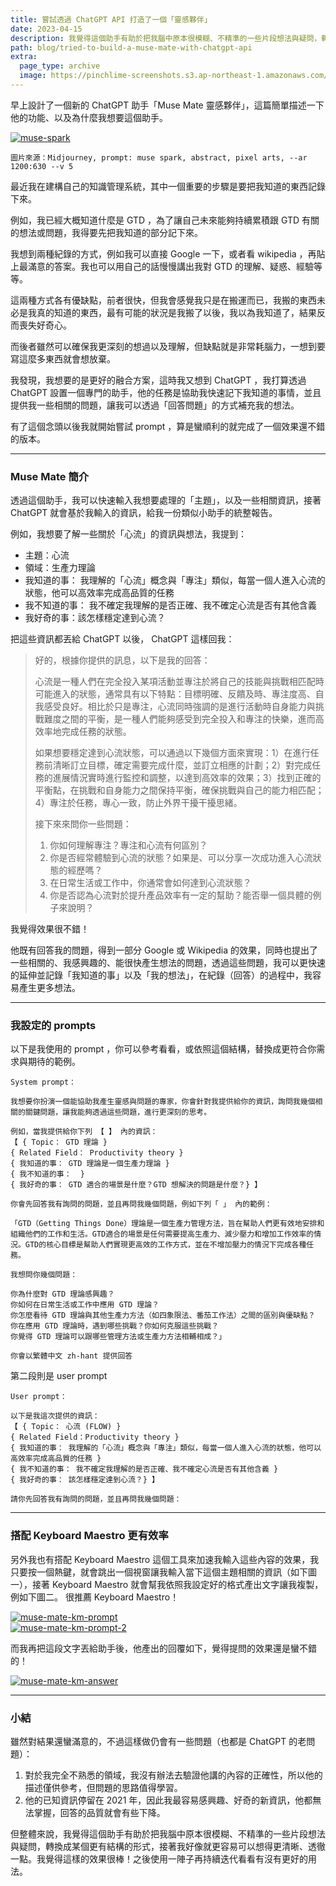 ```yaml
---
title: 嘗試透過 ChatGPT API 打造了一個「靈感夥伴」
date: 2023-04-15
description: 我覺得這個助手有助於把我腦中原本很模糊、不精準的一些片段想法與疑問，轉換成某個更有結構的形式，接著我好像就更容易可以想得更清晰、透徹一點。我覺得這樣的效果很棒！
path: blog/tried-to-build-a-muse-mate-with-chatgpt-api
extra:
  page_type: archive
  image: https://pinchlime-screenshots.s3.ap-northeast-1.amazonaws.com/muse-spark_MVFfyO.webp
---
```


早上設計了一個新的 ChatGPT 助手「Muse Mate 靈感夥伴」，這篇簡單描述一下他的功能、以及為什麼我想要這個助手。

<a href="https://pinchlime-screenshots.s3.ap-northeast-1.amazonaws.com/muse-spark_MVFfyO.webp" data-fancybox data-caption="muse-spark">
  <img src="https://pinchlime-screenshots.s3.ap-northeast-1.amazonaws.com/muse-spark_MVFfyO.webp" loading="lazy" alt="muse-spark" align="center" />
</a>

`圖片來源：Midjourney, prompt: muse spark, abstract, pixel arts, --ar 1200:630 --v 5`

最近我在建構自己的知識管理系統，其中一個重要的步驟是要把我知道的東西記錄下來。

例如，我已經大概知道什麼是 GTD ，為了讓自己未來能夠持續累積跟 GTD 有關的想法或問題，我得要先把我知道的部分記下來。

我想到兩種紀錄的方式，例如我可以直接 Google 一下，或者看 wikipedia ，再貼上最滿意的答案。我也可以用自己的話慢慢講出我對 GTD 的理解、疑惑、經驗等等。

這兩種方式各有優缺點，前者很快，但我會感覺我只是在搬運而已，我搬的東西未必是我真的知道的東西，最有可能的狀況是我搬了以後，我以為我知道了，結果反而喪失好奇心。

而後者雖然可以確保我更深刻的想過以及理解，但缺點就是非常耗腦力，一想到要寫這麼多東西就會想放棄。

我發現，我想要的是更好的融合方案，這時我又想到 ChatGPT ，我打算透過 ChatGPT 設置一個專門的助手，他的任務是協助我快速記下我知道的事情，並且提供我一些相關的問題，讓我可以透過「回答問題」的方式補充我的想法。

有了這個念頭以後我就開始嘗試 prompt ，算是蠻順利的就完成了一個效果還不錯的版本。

<!-- more -->

---
### Muse Mate 簡介


透過這個助手，我可以快速輸入我想要處理的「主題」，以及一些相關資訊，接著 ChatGPT 就會基於我輸入的資訊，給我一份類似小助手的統整報告。

例如，我想要了解一些關於「心流」的資訊與想法，我提到：

* 主題：心流
* 領域：生產力理論
* 我知道的事： 我理解的「心流」概念與「專注」類似，每當一個人進入心流的狀態，他可以高效率完成高品質的任務 
* 我不知道的事： 我不確定我理解的是否正確、我不確定心流是否有其他含義
* 我好奇的事：該怎樣穩定達到心流？


把這些資訊都丟給 ChatGPT 以後， ChatGPT 這樣回我：

> 好的，根據你提供的訊息，以下是我的回答：
>
> 心流是一種人們在完全投入某項活動並專注於將自己的技能與挑戰相匹配時可能進入的狀態，通常具有以下特點：目標明確、反饋及時、專注度高、自我感受良好。相比於只是專注，心流同時強調的是進行活動時自身能力與挑戰難度之間的平衡，是一種人們能夠感受到完全投入和專注的快樂，進而高效率地完成任務的狀態。
>
> 如果想要穩定達到心流狀態，可以通過以下幾個方面來實現：1）在進行任務前清晰訂立目標，確定需要完成什麼，並訂立相應的計劃；2）對完成任務的進展情況實時進行監控和調整，以達到高效率的效果；3）找到正確的平衡點，在挑戰和自身能力之間保持平衡，確保挑戰與自己的能力相匹配；4）專注於任務，專心一致，防止外界干擾干擾思緒。
>
> 接下來來問你一些問題：
>
> 1. 你如何理解專注？專注和心流有何區別？
> 2. 你是否經常體驗到心流的狀態？如果是、可以分享一次成功進入心流狀態的經歷嗎？
> 3. 在日常生活或工作中，你通常會如何達到心流狀態？
> 4. 你是否認為心流對於提升產品效率有一定的幫助？能否舉一個具體的例子來說明？

我覺得效果很不錯！

他既有回答我的問題，得到一部分 Google 或 Wikipedia 的效果，同時也提出了一些相關的、我感興趣的、能很快產生想法的問題，透過這些問題，我可以更快速的延伸並記錄「我知道的事」以及「我的想法」，在紀錄（回答）的過程中，我容易產生更多想法。

---

### 我設定的 prompts

以下是我使用的 prompt ，你可以參考看看，或依照這個結構，替換成更符合你需求與期待的範例。

```
System prompt：

我想要你扮演一個能協助我產生靈感與問題的專家，你會針對我提供給你的資訊，詢問我幾個相關的關鍵問題，讓我能夠透過這些問題，進行更深刻的思考。

例如，當我提供給你下列 【 】 內的資訊：
【 { Topic： GTD 理論 }
{ Related Field： Productivity theory }
{ 我知道的事： GTD 理論是一個生產力理論 }
{ 我不知道的事：  }
{ 我好奇的事： GTD 適合的場景是什麼？GTD 想解決的問題是什麼？} 】

你會先回答我有詢問的問題，並且再問我幾個問題，例如下列「 」 內的範例：

「GTD（Getting Things Done）理論是一個生產力管理方法，旨在幫助人們更有效地安排和組織他們的工作和生活。GTD適合的場景是任何需要提高生產力、減少壓力和增加工作效率的情況。GTD的核心目標是幫助人們實現更高效的工作方式，並在不增加壓力的情況下完成各種任務。

我想問你幾個問題：

你為什麼對 GTD 理論感興趣？
你如何在日常生活或工作中應用 GTD 理論？
你怎麼看待 GTD 理論與其他生產力方法（如四象限法、番茄工作法）之間的區別與優缺點？
你在應用 GTD 理論時，遇到哪些挑戰？你如何克服這些挑戰？
你覺得 GTD 理論可以跟哪些管理方法或生產力方法相輔相成？」

你會以繁體中文 zh-hant 提供回答
```

第二段則是 user prompt

```
User prompt：

以下是我這次提供的資訊：
【 { Topic： 心流 (FLOW) }
{ Related Field：Productivity theory }
{ 我知道的事： 我理解的「心流」概念與「專注」類似，每當一個人進入心流的狀態，他可以高效率完成高品質的任務 }
{ 我不知道的事： 我不確定我理解的是否正確、我不確定心流是否有其他含義 }
{ 我好奇的事： 該怎樣穩定達到心流？} 】

請你先回答我有詢問的問題，並且再問我幾個問題：
```

---

### 搭配 Keyboard Maestro 更有效率

另外我也有搭配 Keyboard Maestro 這個工具來加速我輸入這些內容的效果，我只要按一個熱鍵，就會跳出一個視窗讓我輸入當下這個主題相關的資訊（如下圖一），接著 Keyboard Maestro 就會幫我依照我設定好的格式產出文字讓我複製，例如下圖二。 很推薦 Keyboard Maestro！

<a href="https://pinchlime-screenshots.s3.ap-northeast-1.amazonaws.com/muse-mate-km-prompt_FC0pEC.webp" data-fancybox data-caption="muse-mate-km-prompt">
  <img src="https://pinchlime-screenshots.s3.ap-northeast-1.amazonaws.com/muse-mate-km-prompt_FC0pEC.webp" loading="lazy" alt="muse-mate-km-prompt" align="center" />
</a>
<br>

<a href="https://pinchlime-screenshots.s3.ap-northeast-1.amazonaws.com/muse-mate-km-prompt-2_G5vo41.webp" data-fancybox data-caption="muse-mate-km-prompt-2">
  <img src="https://pinchlime-screenshots.s3.ap-northeast-1.amazonaws.com/muse-mate-km-prompt-2_G5vo41.webp" loading="lazy" alt="muse-mate-km-prompt-2" align="center" />
</a>
<br>

而我再把這段文字丟給助手後，他產出的回覆如下，覺得提問的效果還是蠻不錯的！

<a href="https://pinchlime-screenshots.s3.ap-northeast-1.amazonaws.com/muse-mate-km-answer_s8QejI.webp" data-fancybox data-caption="muse-mate-km-answer">
  <img src="https://pinchlime-screenshots.s3.ap-northeast-1.amazonaws.com/muse-mate-km-answer_s8QejI.webp" loading="lazy" alt="muse-mate-km-answer" align="center" />
</a>

---

### 小結

雖然對結果還蠻滿意的，不過這樣做仍會有一些問題（也都是 ChatGPT 的老問題）：

1. 對於我完全不熟悉的領域，我沒有辦法去驗證他講的內容的正確性，所以他的描述僅供參考，但問題的思路值得學習。
2. 他的已知資訊停留在 2021 年，因此我最容易感興趣、好奇的新資訊，他都無法掌握，回答的品質就會有些下降。


但整體來說，我覺得這個助手有助於把我腦中原本很模糊、不精準的一些片段想法與疑問，轉換成某個更有結構的形式，接著我好像就更容易可以想得更清晰、透徹一點。我覺得這樣的效果很棒！之後使用一陣子再持續迭代看看有沒有更好的用法。